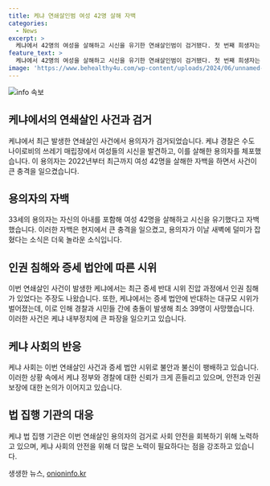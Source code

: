 ```yaml
---
title: 케냐 연쇄살인범 여성 42명 살해 자백
categories:
  - News
excerpt: >
  케냐에서 42명의 여성을 살해하고 시신을 유기한 연쇄살인범이 검거됐다. 첫 번째 희생자는 자신의 아내로, 인간의 생명을 존중하지 않는 사이코패스로 지목됐다. 용의자는 쓰레기 매립장에서의 거래로 체포됐으며, 최근 증세 반대 시위로 인해 시민들 납치·살해 주장이 나오고 있다. 9구의 여성 시신이 발견되는 등 최소 39명이 숨지는 등 혼란이 지속되고 있다. 클릭할만한 제목: 케냐 연쇄살인범 체포, 쓰레기 매립장에서의 공포
feature_text: >
  케냐에서 42명의 여성을 살해하고 시신을 유기한 연쇄살인범이 검거됐다. 첫 번째 희생자는 자신의 아내로, 인간의 생명을 존중하지 않는 사이코패스로 지목됐다. 용의자는 쓰레기 매립장에서의 거래로 체포됐으며, 최근 증세 반대 시위로 인해 시민들 납치·살해 주장이 나오고 있다. 9구의 여성 시신이 발견되는 등 최소 39명이 숨지는 등 혼란이 지속되고 있다. 클릭할만한 제목: 케냐 연쇄살인범 체포, 쓰레기 매립장에서의 공포
image: 'https://www.behealthy4u.com/wp-content/uploads/2024/06/unnamed-file.png'
---
```


<p><img src="https://www.behealthy4u.com/wp-content/uploads/2024/06/unnamed-file.png" alt="info 속보" /></p>

<h2 data-ke-size="size26">케냐에서의 연쇄살인 사건과 검거</h2>

<p data-ke-size="size16">케냐에서 최근 발생한 연쇄살인 사건에서 용의자가 검거되었습니다. 케냐 경찰은 수도 나이로비의 쓰레기 매립장에서 여성들의 시신을 발견하고, 이를 살해한 용의자를 체포했습니다. 이 용의자는 2022년부터 최근까지 여성 42명을 살해한 자백을 하면서 사건이 큰 충격을 일으켰습니다.</p>

<h2 data-ke-size="size26">용의자의 자백</h2>

<p data-ke-size="size16">33세의 용의자는 자신의 아내를 포함해 여성 42명을 살해하고 시신을 유기했다고 자백했습니다. 이러한 자백은 현지에서 큰 충격을 일으켰고, 용의자가 이날 새벽에 덜미가 잡혔다는 소식은 더욱 놀라운 소식입니다.</p>

<h2 data-ke-size="size26">인권 침해와 증세 법안에 따른 시위</h2>

<p data-ke-size="size16">이번 연쇄살인 사건이 발생한 케냐에서는 최근 증세 반대 시위 진압 과정에서 인권 침해가 있었다는 주장도 나왔습니다. 또한, 케냐에서는 증세 법안에 반대하는 대규모 시위가 벌어졌는데, 이로 인해 경찰과 시민들 간에 충돌이 발생해 최소 39명이 사망했습니다. 이러한 사건은 케냐 내부정치에 큰 파장을 일으키고 있습니다.</p>

<h2 data-ke-size="size26">케냐 사회의 반응</h2>

<p data-ke-size="size16">케냐 사회는 이번 연쇄살인 사건과 증세 법안 시위로 불안과 불신이 팽배하고 있습니다. 이러한 상황 속에서 케냐 정부와 경찰에 대한 신뢰가 크게 흔들리고 있으며, 안전과 인권 보장에 대한 논의가 이어지고 있습니다.</p>

<h2 data-ke-size="size26">법 집행 기관의 대응</h2>

<p data-ke-size="size16">케냐 법 집행 기관은 이번 연쇄살인 용의자의 검거로 사회 안전을 회복하기 위해 노력하고 있으며, 케냐 사회의 안전을 위해 더 많은 노력이 필요하다는 점을 강조하고 있습니다.</p>
생생한 뉴스, <a href="https://onioninfo.kr" rel="dofollow">onioninfo.kr</a>


